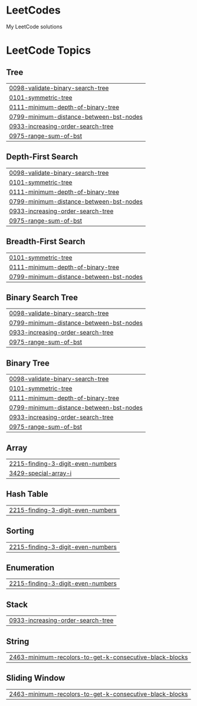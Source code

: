 # LeetCodes
My LeetCode solutions

<!---LeetCode Topics Start-->
# LeetCode Topics
## Tree
|  |
| ------- |
| [0098-validate-binary-search-tree](https://github.com/RockSoda/LeetCodes/tree/master/0098-validate-binary-search-tree) |
| [0101-symmetric-tree](https://github.com/RockSoda/LeetCodes/tree/master/0101-symmetric-tree) |
| [0111-minimum-depth-of-binary-tree](https://github.com/RockSoda/LeetCodes/tree/master/0111-minimum-depth-of-binary-tree) |
| [0799-minimum-distance-between-bst-nodes](https://github.com/RockSoda/LeetCodes/tree/master/0799-minimum-distance-between-bst-nodes) |
| [0933-increasing-order-search-tree](https://github.com/RockSoda/LeetCodes/tree/master/0933-increasing-order-search-tree) |
| [0975-range-sum-of-bst](https://github.com/RockSoda/LeetCodes/tree/master/0975-range-sum-of-bst) |
## Depth-First Search
|  |
| ------- |
| [0098-validate-binary-search-tree](https://github.com/RockSoda/LeetCodes/tree/master/0098-validate-binary-search-tree) |
| [0101-symmetric-tree](https://github.com/RockSoda/LeetCodes/tree/master/0101-symmetric-tree) |
| [0111-minimum-depth-of-binary-tree](https://github.com/RockSoda/LeetCodes/tree/master/0111-minimum-depth-of-binary-tree) |
| [0799-minimum-distance-between-bst-nodes](https://github.com/RockSoda/LeetCodes/tree/master/0799-minimum-distance-between-bst-nodes) |
| [0933-increasing-order-search-tree](https://github.com/RockSoda/LeetCodes/tree/master/0933-increasing-order-search-tree) |
| [0975-range-sum-of-bst](https://github.com/RockSoda/LeetCodes/tree/master/0975-range-sum-of-bst) |
## Breadth-First Search
|  |
| ------- |
| [0101-symmetric-tree](https://github.com/RockSoda/LeetCodes/tree/master/0101-symmetric-tree) |
| [0111-minimum-depth-of-binary-tree](https://github.com/RockSoda/LeetCodes/tree/master/0111-minimum-depth-of-binary-tree) |
| [0799-minimum-distance-between-bst-nodes](https://github.com/RockSoda/LeetCodes/tree/master/0799-minimum-distance-between-bst-nodes) |
## Binary Search Tree
|  |
| ------- |
| [0098-validate-binary-search-tree](https://github.com/RockSoda/LeetCodes/tree/master/0098-validate-binary-search-tree) |
| [0799-minimum-distance-between-bst-nodes](https://github.com/RockSoda/LeetCodes/tree/master/0799-minimum-distance-between-bst-nodes) |
| [0933-increasing-order-search-tree](https://github.com/RockSoda/LeetCodes/tree/master/0933-increasing-order-search-tree) |
| [0975-range-sum-of-bst](https://github.com/RockSoda/LeetCodes/tree/master/0975-range-sum-of-bst) |
## Binary Tree
|  |
| ------- |
| [0098-validate-binary-search-tree](https://github.com/RockSoda/LeetCodes/tree/master/0098-validate-binary-search-tree) |
| [0101-symmetric-tree](https://github.com/RockSoda/LeetCodes/tree/master/0101-symmetric-tree) |
| [0111-minimum-depth-of-binary-tree](https://github.com/RockSoda/LeetCodes/tree/master/0111-minimum-depth-of-binary-tree) |
| [0799-minimum-distance-between-bst-nodes](https://github.com/RockSoda/LeetCodes/tree/master/0799-minimum-distance-between-bst-nodes) |
| [0933-increasing-order-search-tree](https://github.com/RockSoda/LeetCodes/tree/master/0933-increasing-order-search-tree) |
| [0975-range-sum-of-bst](https://github.com/RockSoda/LeetCodes/tree/master/0975-range-sum-of-bst) |
## Array
|  |
| ------- |
| [2215-finding-3-digit-even-numbers](https://github.com/RockSoda/LeetCodes/tree/master/2215-finding-3-digit-even-numbers) |
| [3429-special-array-i](https://github.com/RockSoda/LeetCodes/tree/master/3429-special-array-i) |
## Hash Table
|  |
| ------- |
| [2215-finding-3-digit-even-numbers](https://github.com/RockSoda/LeetCodes/tree/master/2215-finding-3-digit-even-numbers) |
## Sorting
|  |
| ------- |
| [2215-finding-3-digit-even-numbers](https://github.com/RockSoda/LeetCodes/tree/master/2215-finding-3-digit-even-numbers) |
## Enumeration
|  |
| ------- |
| [2215-finding-3-digit-even-numbers](https://github.com/RockSoda/LeetCodes/tree/master/2215-finding-3-digit-even-numbers) |
## Stack
|  |
| ------- |
| [0933-increasing-order-search-tree](https://github.com/RockSoda/LeetCodes/tree/master/0933-increasing-order-search-tree) |
## String
|  |
| ------- |
| [2463-minimum-recolors-to-get-k-consecutive-black-blocks](https://github.com/RockSoda/LeetCodes/tree/master/2463-minimum-recolors-to-get-k-consecutive-black-blocks) |
## Sliding Window
|  |
| ------- |
| [2463-minimum-recolors-to-get-k-consecutive-black-blocks](https://github.com/RockSoda/LeetCodes/tree/master/2463-minimum-recolors-to-get-k-consecutive-black-blocks) |
<!---LeetCode Topics End-->